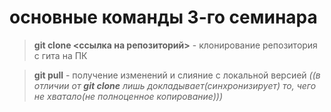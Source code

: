 # основные команды 3-го семинара

>**git clone <ссылка на репозиторий>** - клонирование репозитория с гита на ПК

>**git pull** - получение изменений и слияние с локальной версией *((в отличии от **git clone** лишь докладывает(синхронизирует) то, чего не хватало(не полноценное копирование)))*